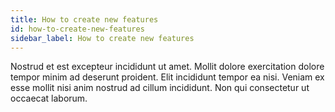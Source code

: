 ```yaml
---
title: How to create new features
id: how-to-create-new-features
sidebar_label: How to create new features
---
```


Nostrud et est excepteur incididunt ut amet. Mollit dolore exercitation dolore tempor minim ad deserunt proident. Elit incididunt tempor ea nisi. Veniam ex esse mollit nisi anim nostrud ad cillum incididunt. Non qui consectetur ut occaecat laborum.

